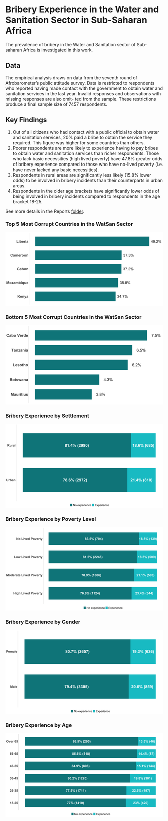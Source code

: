 # Bribery Experience in the Water and Sanitation Sector in Sub-Saharan Africa
The prevalence of bribery in the Water and Sanitation sector of Sub-saharan Africa is investigated in this work. 

## Data
The empirical analysis draws on data from the seventh round of Afrobarometer’s public attitude survey. Data is restricted to respondents who reported having made contact with the government to obtain water and sanitation services in the last year. Invalid responses and observations with missing responses are also omit-
ted from the sample. These restrictions produce a final sample size of 7457 respondents.

## Key Findings
1. Out of all citizens who had contact with a public official to obtain water and sanitation services, 20% paid a bribe to obtain the service they required. This figure was higher for some countries than others.  
2. Poorer respondents are more likely to experience having to pay bribes to obtain water and sanitation services than richer respondents. Those who lack basic necessities (high lived poverty) have 47.8% greater odds of bribery experience compared to those who have no-lived poverty (i.e. have never lacked any basic necessities). 
3. Respondents in rural areas are significantly less likely (15.8% lower odds) to be involved in bribery incidents than their counterparts in urban areas.
4. Respondents in the older age brackets have significantly lower odds of being involved in bribery incidents compared to respondents in the age bracket 18-25.

See more details in the Reports [folder](https://github.com/jayodele10/Afrobarometer/tree/main/Reports).

### Top 5 Most Corrupt Countries in the WatSan Sector
![Top 5 corrupt countries](/Images/top5.png)


### Bottom 5 Most Corrupt Countries in the WatSan Sector
![Bottom 5 corrupt countries](/Images/b5.png)


### Bribery Experience by Settlement
![By Settlement](/Images/urban.png)


### Bribery Experience by Poverty Level
![By Settlement](/Images/poverty.png)


### Bribery Experience by Gender
![By Settlement](/Images/gender.png)



### Bribery Experience by Age
![By Settlement](/Images/age.png)




